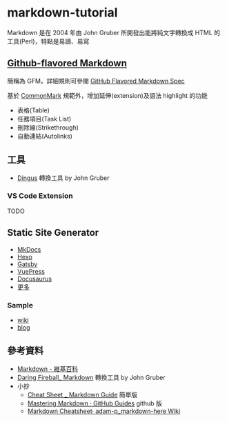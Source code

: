 # markdown-tutorial

Markdown 是在 2004 年由 John Gruber 所開發出能將純文字轉換成 HTML 的工具(Perl)，特點是易讀、易寫

## [Github-flavored Markdown](https://help.github.com/en/categories/writing-on-github)

簡稱為 GFM，詳細規則可參閱 [GitHub Flavored Markdown Spec](https://github.github.com/gfm/)

基於 [CommonMark](https://commonmark.org/) 規範外，增加延伸(extension)及語法 highlight 的功能

- 表格(Table)
- 任務項目(Task List)
- 刪除線(Strikethrough)
- 自動連結(Autolinks)

## 工具

- [Dingus](https://daringfireball.net/projects/markdown/dingus) 轉換工具 by John Gruber

### VS Code Extension

TODO

## Static Site Generator

- [MkDocs](https://www.mkdocs.org/) 
- [Hexo](https://hexo.io/)
- [Gatsby](https://www.gatsbyjs.org/)
- [VuePress](https://vuepress.vuejs.org/)
- [Docusaurus](https://docusaurus.io/)
- [更多](https://www.staticgen.com/)

### Sample

- [wiki](https://vincentliu99999.github.io/wiki/)
- [blog](https://vincentliu99999.github.io/)

## 參考資料

- [Markdown - 維基百科](https://zh.wikipedia.org/wiki/Markdown)
- [Daring Fireball_ Markdown](https://daringfireball.net/projects/markdown/) 轉換工具 by John Gruber
- 小抄
  - [Cheat Sheet _ Markdown Guide](https://www.markdownguide.org/cheat-sheet/) 簡單版
  - [Mastering Markdown · GitHub Guides](https://guides.github.com/features/mastering-markdown/) github 版
  - [Markdown Cheatsheet· adam-p_markdown-here Wiki](https://github.com/adam-p/markdown-here/wiki/Markdown-Cheatsheet)
